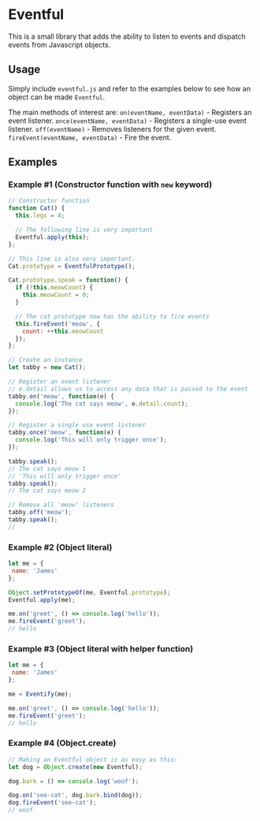 # Eventful

This is a small library that adds the ability to listen to events and dispatch
events from Javascript objects.

## Usage
Simply include `eventful.js` and refer to the examples below to see how an
object can be made `Eventful`.

The main methods of interest are:
`on(eventName, eventData)` - Registers an event listener.
`once(eventName, eventData)` - Registers a single-use event listener.
`off(eventName)` - Removes listeners for the given event.
`fireEvent(eventName, eventData)` - Fire the event.

## Examples

### Example #1 (Constructor function with `new` keyword)
```js
// Constructor function
function Cat() {
  this.legs = 4;

  // The following line is very important
  Eventful.apply(this);
};

// This line is also very important.
Cat.prototype = EventfulPrototype();

Cat.prototype.speak = function() {
  if (!this.meowCount) {
    this.meowCount = 0;
  }

  // The cat prototype now has the ability to fire events
  this.fireEvent('meow', {
    count: ++this.meowCount
  });
};

// Create an instance
let tabby = new Cat();

// Register an event listener
// e.detail allows us to access any data that is passed to the event
tabby.on('meow', function(e) {
  console.log('The cat says meow', e.detail.count);
});

// Register a single use event listener
tabby.once('meow', function(e) {
  console.log('This will only trigger once');
});

tabby.speak();
// The cat says meow 1
// 'This will only trigger once'
tabby.speak();
// The cat says meow 2

// Remove all 'meow' listeners
tabby.off('meow');
tabby.speak();
//
```
### Example #2 (Object literal)
```js
let me = {
 name: 'James'
};

Object.setPrototypeOf(me, Eventful.prototype);
Eventful.apply(me);

me.on('greet', () => console.log('hello'));
me.fireEvent('greet');
// hello
```
### Example #3 (Object literal with helper function)
```js
let me = {
 name: 'James'
};

me = Eventify(me);

me.on('greet', () => console.log('hello'));
me.fireEvent('greet');
// hello
```

### Example #4 (Object.create)
```js
// Making an Eventful object is as easy as this:
let dog = Object.create(new Eventful);

dog.bark = () => console.log('woof');

dog.on('see-cat', dog.bark.bind(dog));
dog.fireEvent('see-cat');
// woof
```
